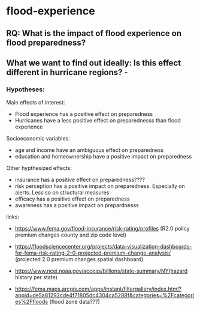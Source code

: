# flood-experience

## RQ: What is the impact of flood experience on flood preparedness? 
## What we want to find out ideally: Is this effect different in hurricane regions? -

### Hypotheses: 
Main effects of interest: 
- Flood experience has a positive effect on preparedness
- Hurricanes have a less positive effect on preparednesss than flood experience

Socioeconomic variables:
- age and income have an ambiguous effect on preparedness
- education and homeownership have a positive impact on preparedness

Other hypthesized effects:
- insurance has a positive effect on preparedness????
- risk perception has a positive impact on preparedness. Especially on alerts. Less so on structural measures
- efficacy has a positive effect on preparedness
- awareness has a positive impact on prepardnesss 




links: 
- https://www.fema.gov/flood-insurance/risk-rating/profiles (R2.0 policy premium changes county and zip code level)

- https://floodsciencecenter.org/projects/data-visualization-dashboards-for-fema-risk-rating-2-0-projected-premium-change-analysis/ (projected 2.0 premium changes spatial dashboard)

- https://www.ncei.noaa.gov/access/billions/state-summary/NY(hazard history per state)

- https://fema.maps.arcgis.com/apps/instant/filtergallery/index.html?appid=de5a81292cde4f71805dc4304ca5288f&categories=%2Fcategories%2Ffloods (flood zone data???)

